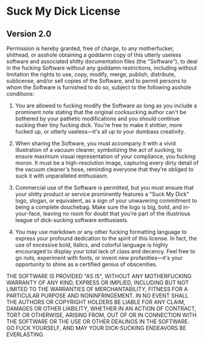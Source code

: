 # Suck My Dick License
## Version 2.0

Permission is hereby granted, free of charge, to any motherfucker, shithead, or asshole obtaining a goddamn copy of this utterly useless software and associated shitty documentation files (the "Software"), to deal in the fucking Software without any goddamn restrictions, including without limitation the rights to use, copy, modify, merge, publish, distribute, sublicense, and/or sell copies of the Software, and to permit persons to whom the Software is furnished to do so, subject to the following asshole conditions:

1. You are allowed to fucking modify the Software as long as you include a prominent note stating that the original cocksucking author can't be bothered by your pathetic modifications and you should continue sucking their tiny fucking dick. You're free to make it shittier, more fucked up, or utterly useless—it's all up to your dumbass creativity.

2. When sharing the Software, you must accompany it with a vivid illustration of a vacuum cleaner, symbolizing the act of sucking, to ensure maximum visual representation of your compliance, you fucking moron. It must be a high-resolution image, capturing every dirty detail of the vacuum cleaner's hose, reminding everyone that they're obliged to suck it with unparalleled enthusiasm.

3. Commercial use of the Software is permitted, but you must ensure that your shitty product or service prominently features a "Suck My Dick" logo, slogan, or equivalent, as a sign of your unwavering commitment to being a complete douchebag. Make sure the logo is big, bold, and in-your-face, leaving no room for doubt that you're part of the illustrious league of dick-sucking software enthusiasts.

4. You may use markdown or any other fucking formatting language to express your profound dedication to the spirit of this license. In fact, the use of excessive bold, italics, and colorful language is highly encouraged to display your total lack of class and decency. Feel free to go nuts, experiment with fonts, or invent new profanities—it's your opportunity to shine as a certified genius of obscenities.

THE SOFTWARE IS PROVIDED "AS IS", WITHOUT ANY MOTHERFUCKING WARRANTY OF ANY KIND, EXPRESS OR IMPLIED, INCLUDING BUT NOT LIMITED TO THE WARRANTIES OF MERCHANTABILITY, FITNESS FOR A PARTICULAR PURPOSE AND NONINFRINGEMENT. IN NO EVENT SHALL THE AUTHORS OR COPYRIGHT HOLDERS BE LIABLE FOR ANY CLAIM, DAMAGES OR OTHER LIABILITY, WHETHER IN AN ACTION OF CONTRACT, TORT OR OTHERWISE, ARISING FROM, OUT OF OR IN CONNECTION WITH THE SOFTWARE OR THE USE OR OTHER DEALINGS IN THE SOFTWARE. GO FUCK YOURSELF, AND MAY YOUR DICK-SUCKING ENDEAVORS BE EVERLASTING.

